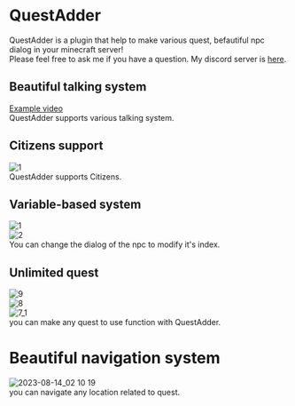 # QuestAdder
QuestAdder is a plugin that help to make various quest, befautiful npc dialog in your minecraft server!  
Please feel free to ask me if you have a question. My discord server is [here](https://discord.gg/rePyFESDbk).

## Beautiful talking system
[Example video](https://youtu.be/rZeRAL2zQFM?si=vL7yZyYCnsAS0NTM)  
QuestAdder supports various talking system.

## Citizens support
![1](https://github.com/toxicity188/QuestAdder/assets/114675706/d62bf670-76c8-4412-ba38-cffe5a60e8cf)  
QuestAdder supports Citizens.

## Variable-based system
![1](https://github.com/toxicity188/QuestAdder/assets/114675706/99c3b171-8366-4b5b-aaa2-b7c5b8fdea40)  
![2](https://github.com/toxicity188/QuestAdder/assets/114675706/5f18aee4-f514-4917-91a5-d3d0ec56ecc4)  
You can change the dialog of the npc to modify it's index.

## Unlimited quest
![9](https://github.com/toxicity188/QuestAdder/assets/114675706/cd3410ac-bd8c-44e0-a4d5-016ef6abf6c1)  
![8](https://github.com/toxicity188/QuestAdder/assets/114675706/bf8c28d0-bbc5-4e99-9b6a-ed007502414e)  
![7_1](https://github.com/toxicity188/QuestAdder/assets/114675706/3dee0658-d9c6-4e2c-ac19-3c19c864e532)  
you can make any quest to use function with QuestAdder.

# Beautiful navigation system
![2023-08-14_02 10 19](https://github.com/toxicity188/QuestAdder/assets/114675706/252c395f-e8ad-40be-92e3-e6d23d29fb0b)  
you can navigate any location related to quest.

